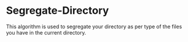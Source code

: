 # Segregate-Directory
This algorithm is used to segregate your directory as per type of the files you have in the current directory.
